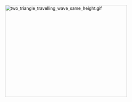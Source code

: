 <img src=./animations/two_triangle_travelling_wave_same_height alt="two_triangle_travelling_wave_same_height.gif" width="400" height="300" style="margin:auto:0px; display: block; max-width: 100%;">